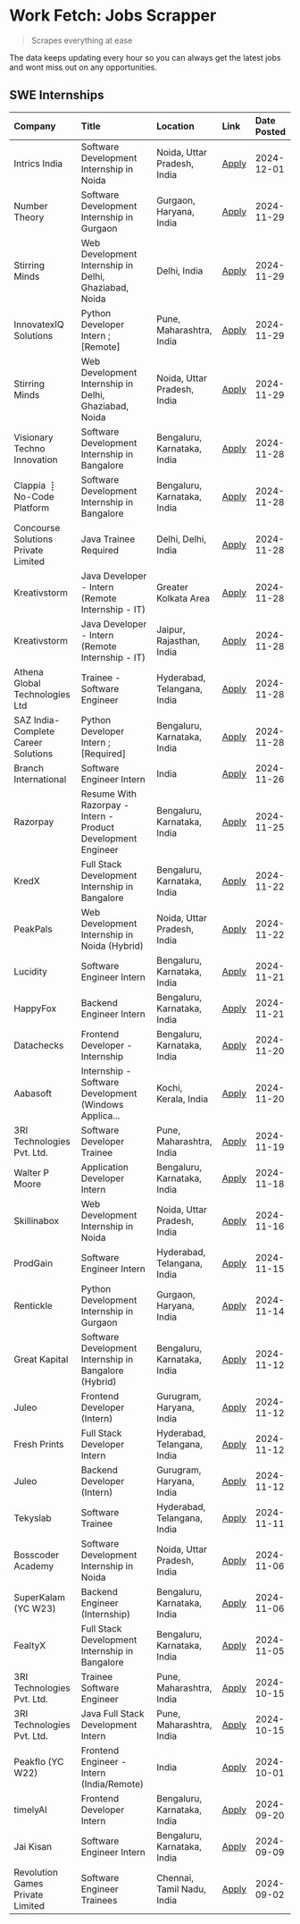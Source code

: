# Work Fetch: Jobs Scrapper
> Scrapes everything at ease

The data keeps updating every hour so you can always get the latest jobs and wont miss out on any opportunities.

## SWE Internships
<!--START_SECTION:workfetch-->
| Company                              | Title                                                        | Location                    | Link                                                                                                                                                                                                                                      | Date Posted   |
|:-------------------------------------|:-------------------------------------------------------------|:----------------------------|:------------------------------------------------------------------------------------------------------------------------------------------------------------------------------------------------------------------------------------------|:--------------|
| Intrics India                        | Software Development Internship in Noida                     | Noida, Uttar Pradesh, India | [Apply](https://in.linkedin.com/jobs/view/software-development-internship-in-noida-at-intrics-india-4088621201?position=21&pageNum=0&refId=2qfUIxB0Ctb4YMWmV1RDlw%3D%3D&trackingId=LywP5lvdPulMqoXYnYXu5A%3D%3D)                          | 2024-12-01    |
| Number Theory                        | Software Development Internship in Gurgaon                   | Gurgaon, Haryana, India     | [Apply](https://in.linkedin.com/jobs/view/software-development-internship-in-gurgaon-at-number-theory-4087550503?position=26&pageNum=0&refId=2qfUIxB0Ctb4YMWmV1RDlw%3D%3D&trackingId=pEWB%2BA5y24WX641xBhFk%2FQ%3D%3D)                    | 2024-11-29    |
| Stirring Minds                       | Web Development Internship in Delhi, Ghaziabad, Noida        | Delhi, India                | [Apply](https://in.linkedin.com/jobs/view/web-development-internship-in-delhi-ghaziabad-noida-at-stirring-minds-4087549741?position=50&pageNum=0&refId=2qfUIxB0Ctb4YMWmV1RDlw%3D%3D&trackingId=RxTXFzsroHKGZHSj1WUMXA%3D%3D)              | 2024-11-29    |
| InnovatexIQ Solutions                | Python Developer Intern ; [Remote]                           | Pune, Maharashtra, India    | [Apply](https://in.linkedin.com/jobs/view/python-developer-intern-remote-at-innovatexiq-solutions-4087940815?position=56&pageNum=0&refId=2qfUIxB0Ctb4YMWmV1RDlw%3D%3D&trackingId=B4SwP%2FEazxy3H7PVOsLk6w%3D%3D)                          | 2024-11-29    |
| Stirring Minds                       | Web Development Internship in Delhi, Ghaziabad, Noida        | Noida, Uttar Pradesh, India | [Apply](https://in.linkedin.com/jobs/view/web-development-internship-in-delhi-ghaziabad-noida-at-stirring-minds-4087549740?position=59&pageNum=0&refId=2qfUIxB0Ctb4YMWmV1RDlw%3D%3D&trackingId=xHwxBpsyNSmR1RG6H%2FNS9Q%3D%3D)            | 2024-11-29    |
| Visionary Techno Innovation          | Software Development Internship in Bangalore                 | Bengaluru, Karnataka, India | [Apply](https://in.linkedin.com/jobs/view/software-development-internship-in-bangalore-at-visionary-techno-innovation-4086916247?position=6&pageNum=0&refId=2qfUIxB0Ctb4YMWmV1RDlw%3D%3D&trackingId=5KwQpNJOPIR%2FFK1z%2FTjMww%3D%3D)     | 2024-11-28    |
| Clappia ⢸ No-Code Platform           | Software Development Internship in Bangalore                 | Bengaluru, Karnataka, India | [Apply](https://in.linkedin.com/jobs/view/software-development-internship-in-bangalore-at-clappia-%E2%A2%B8-no-code-platform-4086916232?position=22&pageNum=0&refId=2qfUIxB0Ctb4YMWmV1RDlw%3D%3D&trackingId=YZxbt7yWJKnkTzxauSBOzw%3D%3D) | 2024-11-28    |
| Concourse Solutions Private Limited  | Java Trainee Required                                        | Delhi, Delhi, India         | [Apply](https://in.linkedin.com/jobs/view/java-trainee-required-at-concourse-solutions-private-limited-4087289970?position=28&pageNum=0&refId=2qfUIxB0Ctb4YMWmV1RDlw%3D%3D&trackingId=l0DbTFeNdFVFjgvWkr74%2FA%3D%3D)                     | 2024-11-28    |
| Kreativstorm                         | Java Developer - Intern (Remote Internship - IT)             | Greater Kolkata Area        | [Apply](https://in.linkedin.com/jobs/view/java-developer-intern-remote-internship-it-at-kreativstorm-4087221036?position=37&pageNum=0&refId=2qfUIxB0Ctb4YMWmV1RDlw%3D%3D&trackingId=ZbyoDY2eMkLsQdkylhGLJQ%3D%3D)                         | 2024-11-28    |
| Kreativstorm                         | Java Developer - Intern (Remote Internship - IT)             | Jaipur, Rajasthan, India    | [Apply](https://in.linkedin.com/jobs/view/java-developer-intern-remote-internship-it-at-kreativstorm-4087216561?position=45&pageNum=0&refId=2qfUIxB0Ctb4YMWmV1RDlw%3D%3D&trackingId=V0Hi%2BV2FTldFXAliWj3GiQ%3D%3D)                       | 2024-11-28    |
| Athena Global Technologies Ltd       | Trainee - Software Engineer                                  | Hyderabad, Telangana, India | [Apply](https://in.linkedin.com/jobs/view/trainee-software-engineer-at-athena-global-technologies-ltd-4087205108?position=55&pageNum=0&refId=2qfUIxB0Ctb4YMWmV1RDlw%3D%3D&trackingId=%2FgVusU9%2BX0b85dbk6OpxTw%3D%3D)                    | 2024-11-28    |
| SAZ India- Complete Career Solutions | Python Developer Intern ; [Required]                         | Bengaluru, Karnataka, India | [Apply](https://in.linkedin.com/jobs/view/python-developer-intern-required-at-saz-india-complete-career-solutions-4087531863?position=57&pageNum=0&refId=2qfUIxB0Ctb4YMWmV1RDlw%3D%3D&trackingId=ze1%2FSSx3XJyc7ELaaGR2%2FQ%3D%3D)        | 2024-11-28    |
| Branch International                 | Software Engineer Intern                                     | India                       | [Apply](https://in.linkedin.com/jobs/view/software-engineer-intern-at-branch-international-4054425650?position=39&pageNum=0&refId=2qfUIxB0Ctb4YMWmV1RDlw%3D%3D&trackingId=sVP2XLxnf2q8l6OKhnvmdQ%3D%3D)                                   | 2024-11-26    |
| Razorpay                             | Resume With Razorpay - Intern - Product Development Engineer | Bengaluru, Karnataka, India | [Apply](https://in.linkedin.com/jobs/view/resume-with-razorpay-intern-product-development-engineer-at-razorpay-4082644771?position=46&pageNum=0&refId=2qfUIxB0Ctb4YMWmV1RDlw%3D%3D&trackingId=ymOzsNdAD%2Bmwld5XXuwcnw%3D%3D)             | 2024-11-25    |
| KredX                                | Full Stack Development Internship in Bangalore               | Bengaluru, Karnataka, India | [Apply](https://in.linkedin.com/jobs/view/full-stack-development-internship-in-bangalore-at-kredx-4082021747?position=27&pageNum=0&refId=2qfUIxB0Ctb4YMWmV1RDlw%3D%3D&trackingId=gIVq1Gw%2BZLCRJyJ6lBbuNQ%3D%3D)                          | 2024-11-22    |
| PeakPals                             | Web Development Internship in Noida (Hybrid)                 | Noida, Uttar Pradesh, India | [Apply](https://in.linkedin.com/jobs/view/web-development-internship-in-noida-hybrid-at-peakpals-4082025102?position=47&pageNum=0&refId=2qfUIxB0Ctb4YMWmV1RDlw%3D%3D&trackingId=qqS5IDLi0%2FIfyVKLRUgV1Q%3D%3D)                           | 2024-11-22    |
| Lucidity                             | Software Engineer Intern                                     | Bengaluru, Karnataka, India | [Apply](https://in.linkedin.com/jobs/view/software-engineer-intern-at-lucidity-4081805788?position=12&pageNum=0&refId=2qfUIxB0Ctb4YMWmV1RDlw%3D%3D&trackingId=pG2GzPPE0K%2FOhYSvi17JUQ%3D%3D)                                             | 2024-11-21    |
| HappyFox                             | Backend Engineer Intern                                      | Bengaluru, Karnataka, India | [Apply](https://in.linkedin.com/jobs/view/backend-engineer-intern-at-happyfox-4079265240?position=53&pageNum=0&refId=2qfUIxB0Ctb4YMWmV1RDlw%3D%3D&trackingId=aY5E438zxn7LJCbEjq0nGw%3D%3D)                                                | 2024-11-21    |
| Datachecks                           | Frontend Developer - Internship                              | Bengaluru, Karnataka, India | [Apply](https://in.linkedin.com/jobs/view/frontend-developer-internship-at-datachecks-4078365869?position=35&pageNum=0&refId=2qfUIxB0Ctb4YMWmV1RDlw%3D%3D&trackingId=y9k5jc5E%2BK6JtNG7vM3r8w%3D%3D)                                      | 2024-11-20    |
| Aabasoft                             | Internship - Software Development (Windows Applica...        | Kochi, Kerala, India        | [Apply](https://in.linkedin.com/jobs/view/internship-software-development-windows-applica-at-aabasoft-4080986188?position=58&pageNum=0&refId=2qfUIxB0Ctb4YMWmV1RDlw%3D%3D&trackingId=PKnPUFe6acPxF1D1MxoRYg%3D%3D)                        | 2024-11-20    |
| 3RI Technologies Pvt. Ltd.           | Software Developer Trainee                                   | Pune, Maharashtra, India    | [Apply](https://in.linkedin.com/jobs/view/software-developer-trainee-at-3ri-technologies-pvt-ltd-4080283578?position=29&pageNum=0&refId=2qfUIxB0Ctb4YMWmV1RDlw%3D%3D&trackingId=4Vj3mbhjrAxyxLtzyia9FA%3D%3D)                             | 2024-11-19    |
| Walter P Moore                       | Application Developer Intern                                 | Bengaluru, Karnataka, India | [Apply](https://in.linkedin.com/jobs/view/application-developer-intern-at-walter-p-moore-4077126811?position=23&pageNum=0&refId=2qfUIxB0Ctb4YMWmV1RDlw%3D%3D&trackingId=6oAHQep4LopKpSGB4sC4gA%3D%3D)                                     | 2024-11-18    |
| Skillinabox                          | Web Development Internship in Noida                          | Noida, Uttar Pradesh, India | [Apply](https://in.linkedin.com/jobs/view/web-development-internship-in-noida-at-skillinabox-4077783016?position=16&pageNum=0&refId=2qfUIxB0Ctb4YMWmV1RDlw%3D%3D&trackingId=KZ4Nd5xpHbCUOLTiJ4GtXQ%3D%3D)                                 | 2024-11-16    |
| ProdGain                             | Software Engineer Intern                                     | Hyderabad, Telangana, India | [Apply](https://in.linkedin.com/jobs/view/software-engineer-intern-at-prodgain-4075283679?position=33&pageNum=0&refId=2qfUIxB0Ctb4YMWmV1RDlw%3D%3D&trackingId=Sdr%2FtHtF483bzLOPY8DSdA%3D%3D)                                             | 2024-11-15    |
| Rentickle                            | Python Development Internship in Gurgaon                     | Gurgaon, Haryana, India     | [Apply](https://in.linkedin.com/jobs/view/python-development-internship-in-gurgaon-at-rentickle-4075922770?position=19&pageNum=0&refId=2qfUIxB0Ctb4YMWmV1RDlw%3D%3D&trackingId=JABNedWMWknWQCMjwAjebA%3D%3D)                              | 2024-11-14    |
| Great Kapital                        | Software Development Internship in Bangalore (Hybrid)        | Bengaluru, Karnataka, India | [Apply](https://in.linkedin.com/jobs/view/software-development-internship-in-bangalore-hybrid-at-great-kapital-4074322094?position=25&pageNum=0&refId=2qfUIxB0Ctb4YMWmV1RDlw%3D%3D&trackingId=1g0V4mDsBeExQEVogBx79g%3D%3D)               | 2024-11-12    |
| Juleo                                | Frontend Developer (Intern)                                  | Gurugram, Haryana, India    | [Apply](https://in.linkedin.com/jobs/view/frontend-developer-intern-at-juleo-4072443159?position=30&pageNum=0&refId=2qfUIxB0Ctb4YMWmV1RDlw%3D%3D&trackingId=1YCvbqdsz00%2BJ8SKzrxAXQ%3D%3D)                                               | 2024-11-12    |
| Fresh Prints                         | Full Stack Developer Intern                                  | Hyderabad, Telangana, India | [Apply](https://in.linkedin.com/jobs/view/full-stack-developer-intern-at-fresh-prints-4074759619?position=34&pageNum=0&refId=2qfUIxB0Ctb4YMWmV1RDlw%3D%3D&trackingId=%2B0liwL8X6R7ifnqhtkLF%2FA%3D%3D)                                    | 2024-11-12    |
| Juleo                                | Backend Developer (Intern)                                   | Gurugram, Haryana, India    | [Apply](https://in.linkedin.com/jobs/view/backend-developer-intern-at-juleo-4072437848?position=49&pageNum=0&refId=2qfUIxB0Ctb4YMWmV1RDlw%3D%3D&trackingId=EGOduJdQQTcpBmmZTJO5VQ%3D%3D)                                                  | 2024-11-12    |
| Tekyslab                             | Software Trainee                                             | Hyderabad, Telangana, India | [Apply](https://in.linkedin.com/jobs/view/software-trainee-at-tekyslab-4074128169?position=43&pageNum=0&refId=2qfUIxB0Ctb4YMWmV1RDlw%3D%3D&trackingId=Yh1QqAM9Uf9lorUiDIDyTg%3D%3D)                                                       | 2024-11-11    |
| Bosscoder Academy                    | Software Development Internship in Noida                     | Noida, Uttar Pradesh, India | [Apply](https://in.linkedin.com/jobs/view/software-development-internship-in-noida-at-bosscoder-academy-4070090866?position=8&pageNum=0&refId=2qfUIxB0Ctb4YMWmV1RDlw%3D%3D&trackingId=fKtu90DIDSZorN8bNOQyKw%3D%3D)                       | 2024-11-06    |
| SuperKalam (YC W23)                  | Backend Engineer (Internship)                                | Bengaluru, Karnataka, India | [Apply](https://in.linkedin.com/jobs/view/backend-engineer-internship-at-superkalam-yc-w23-4069134451?position=31&pageNum=0&refId=2qfUIxB0Ctb4YMWmV1RDlw%3D%3D&trackingId=TpFH%2F7T0LC%2BMyYlU9a6xjA%3D%3D)                               | 2024-11-06    |
| FealtyX                              | Full Stack Development Internship in Bangalore               | Bengaluru, Karnataka, India | [Apply](https://in.linkedin.com/jobs/view/full-stack-development-internship-in-bangalore-at-fealtyx-4067118640?position=38&pageNum=0&refId=2qfUIxB0Ctb4YMWmV1RDlw%3D%3D&trackingId=AeiKm8hKysd6VNi5xgRBnA%3D%3D)                          | 2024-11-05    |
| 3RI Technologies Pvt. Ltd.           | Trainee Software Engineer                                    | Pune, Maharashtra, India    | [Apply](https://in.linkedin.com/jobs/view/trainee-software-engineer-at-3ri-technologies-pvt-ltd-4048233384?position=36&pageNum=0&refId=2qfUIxB0Ctb4YMWmV1RDlw%3D%3D&trackingId=dwMemqQ80CXcxpU8By70EA%3D%3D)                              | 2024-10-15    |
| 3RI Technologies Pvt. Ltd.           | Java Full Stack Development Intern                           | Pune, Maharashtra, India    | [Apply](https://in.linkedin.com/jobs/view/java-full-stack-development-intern-at-3ri-technologies-pvt-ltd-4048231995?position=44&pageNum=0&refId=2qfUIxB0Ctb4YMWmV1RDlw%3D%3D&trackingId=sCMgm%2BpmIF5ttvX858g3OA%3D%3D)                   | 2024-10-15    |
| Peakflo (YC W22)                     | Frontend Engineer - Intern (India/Remote)                    | India                       | [Apply](https://in.linkedin.com/jobs/view/frontend-engineer-intern-india-remote-at-peakflo-yc-w22-4037729755?position=5&pageNum=0&refId=2qfUIxB0Ctb4YMWmV1RDlw%3D%3D&trackingId=VvXfoqWqDuVtyt809kJ4yw%3D%3D)                             | 2024-10-01    |
| timelyAI                             | Frontend Developer Intern                                    | Bengaluru, Karnataka, India | [Apply](https://in.linkedin.com/jobs/view/frontend-developer-intern-at-timelyai-4030925040?position=10&pageNum=0&refId=2qfUIxB0Ctb4YMWmV1RDlw%3D%3D&trackingId=XP6IHC%2BsO60Z9HVBuFYArw%3D%3D)                                            | 2024-09-20    |
| Jai Kisan                            | Software Engineer Intern                                     | Bengaluru, Karnataka, India | [Apply](https://in.linkedin.com/jobs/view/software-engineer-intern-at-jai-kisan-4024075360?position=42&pageNum=0&refId=2qfUIxB0Ctb4YMWmV1RDlw%3D%3D&trackingId=oHmbGjhUGtKaDwpZefKwyA%3D%3D)                                              | 2024-09-09    |
| Revolution Games Private Limited     | Software Engineer Trainees                                   | Chennai, Tamil Nadu, India  | [Apply](https://in.linkedin.com/jobs/view/software-engineer-trainees-at-revolution-games-private-limited-4015912927?position=41&pageNum=0&refId=2qfUIxB0Ctb4YMWmV1RDlw%3D%3D&trackingId=Mqolt53MRplj3q57Gmyupw%3D%3D)                     | 2024-09-02    |
<!--END_SECTION:workfetch-->
